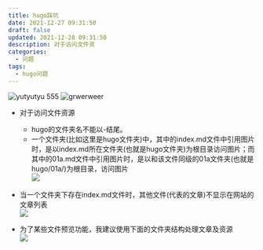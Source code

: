 ```yaml
---
title: hugo踩坑
date: 2021-12-27 09:31:50
draft: false
updated: 2021-12-28 09:31:50
description: 对于访问文件资
categories:
  - 问题
tags:
  - hugo问题
---
```

![yutyutyu](images/mypost/lyx-20241126133355286.png)
555
![grwerweer](images/mypost/lyx-20241126133355420.png)

* 对于访问文件资源  
  * hugo的文件夹名不能以-结尾。  
  * 一个文件夹(比如这里是hugo文件夹)中，其中的index.md文件中引用图片时，是以index.md所在文件夹(也就是hugo文件夹)为根目录访问图片；而其中的01a.md文件中引用图片时，是以和该文件同级的01a文件夹(也就是hugo/01a/)为根目录，访问图片  
  ![](images/mypost/lyx-20241126133355482.png)

* 当一个文件夹下存在index.md文件时，其他文件(代表的文章)不显示在网站的文章列表  
 ![](images/mypost/lyx-20241126133355549.png)
* 为了某些文件预览功能，我建议使用下面的文件夹结构处理文章及资源  
  ![](images/mypost/lyx-20241126133355607.png)

  



